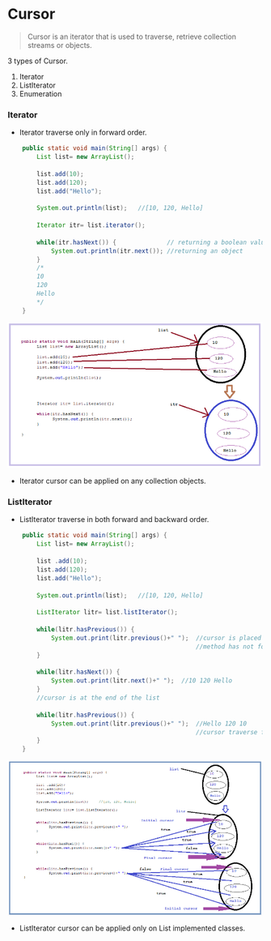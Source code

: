 # Cursor

>Cursor is an iterator that is used to traverse, retrieve collection streams or objects.

3 types of Cursor.
1. Iterator
2. ListIterator
3. Enumeration

### Iterator
* Iterator traverse only in forward order.

```java
	public static void main(String[] args) {
		List list= new ArrayList();
		
		list.add(10);
		list.add(120);
		list.add("Hello");
		
		System.out.println(list);   //[10, 120, Hello]
		
		Iterator itr= list.iterator();
		
		while(itr.hasNext()) {				// returning a boolean value
			System.out.println(itr.next()); //returning an object
		}
        /*
        10
        120
        Hello
		*/
	}
```

![pictures](Pictures/itr.png)

* Iterator cursor can be applied on any collection objects.

### ListIterator
* ListIterator traverse in both forward and backward order.

```java
	public static void main(String[] args) {
		List list= new ArrayList();
		
		list .add(10);
		list.add(120);
		list.add("Hello");
		
		System.out.println(list); 	//[10, 120, Hello]
		
		ListIterator litr= list.listIterator();
		
		while(litr.hasPrevious()) {
			System.out.print(litr.previous()+" ");	//cursor is placed before first element 10. So hasPrevious()
													//method has not found any previous element and printing nothing
		}
		
		while(litr.hasNext()) {
			System.out.print(litr.next()+" ");	//10 120 Hello
		}
		//cursor is at the end of the list
		
		while(litr.hasPrevious()) {
			System.out.print(litr.previous()+" ");	//Hello 120 10
													//cursor traverse from last to first
		}
	}
```

![pics](Pictures/listIterator.png)

* ListIterator cursor can be applied only on List implemented classes.